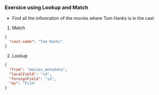### Exersice using Lookup and Match

- Find all the infomration of the movies where Tom Hanks is in the cast

1. Match

```json
{
  "cast.name": "Tom Hanks"
}
```

2. Lookup

```json
{
  "from": "movies_metadata",
  "localField": "id",
  "foreignField": "id",
  "as": "Film"
}
```

